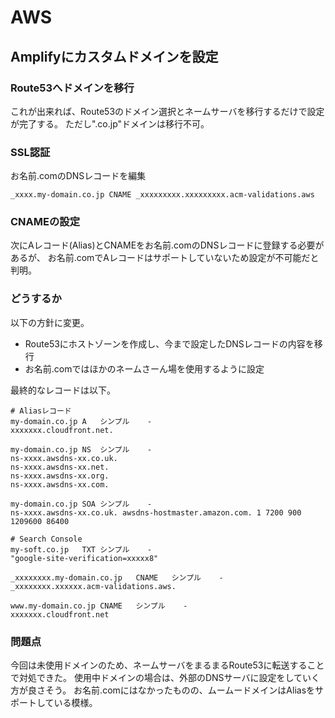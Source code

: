 # AWS

## Amplifyにカスタムドメインを設定
### Route53へドメインを移行
これが出来れば、Route53のドメイン選択とネームサーバを移行するだけで設定が完了する。
ただし".co.jp"ドメインは移行不可。

### SSL認証
お名前.comのDNSレコードを編集
```
_xxxx.my-domain.co.jp CNAME _xxxxxxxxx.xxxxxxxxx.acm-validations.aws
```

### CNAMEの設定
次にAレコード(Alias)とCNAMEをお名前.comのDNSレコードに登録する必要があるが、
お名前.comでAレコードはサポートしていないため設定が不可能だと判明。

### どうするか
以下の方針に変更。
* Route53にホストゾーンを作成し、今まで設定したDNSレコードの内容を移行
* お名前.comではほかのネームさーん場を使用するように設定

最終的なレコードは以下。
```
# Aliasレコード
my-domain.co.jp	A	シンプル	-	
xxxxxxx.cloudfront.net.

my-domain.co.jp	NS	シンプル	-	
ns-xxxx.awsdns-xx.co.uk.
ns-xxxx.awsdns-xx.net.
ns-xxxx.awsdns-xx.org.
ns-xxxx.awsdns-xx.com.

my-domain.co.jp	SOA	シンプル	-	
ns-xxxx.awsdns-xx.co.uk. awsdns-hostmaster.amazon.com. 1 7200 900 1209600 86400

# Search Console
my-soft.co.jp	TXT	シンプル	-	
"google-site-verification=xxxxx8"

_xxxxxxxx.my-domain.co.jp	CNAME	シンプル	-	
_xxxxxxxx.xxxxxx.acm-validations.aws.

www.my-domain.co.jp	CNAME	シンプル	-	
xxxxxxx.cloudfront.net
```

### 問題点
今回は未使用ドメインのため、ネームサーバをまるまるRoute53に転送することで対処できた。
使用中ドメインの場合は、外部のDNSサーバに設定をしていく方が良さそう。
お名前.comにはなかったものの、ムームードメインはAliasをサポートしている模様。

